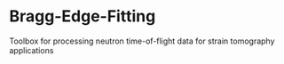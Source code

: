# Bragg-Edge-Fitting

Toolbox for processing neutron time-of-flight data for strain tomography applications